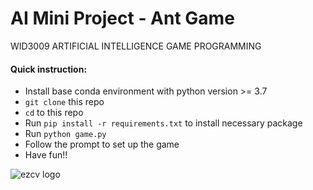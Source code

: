 # AI Mini Project - Ant Game
WID3009 ARTIFICIAL INTELLIGENCE GAME PROGRAMMING 

#### Quick instruction:
- Install base conda environment with python version >= 3.7
- `git clone` this repo
- `cd` to this repo
- Run `pip install -r requirements.txt` to install necessary package 
- Run `python game.py`
- Follow the prompt to set up the game
- Have fun!!
 
 
![ezcv logo](https://images.unsplash.com/photo-1510940753358-0c6d35aa3981?ixlib=rb-4.0.3&ixid=MnwxMjA3fDB8MHxwaG90by1wYWdlfHx8fGVufDB8fHx8&auto=format&fit=crop&w=870&q=80)
